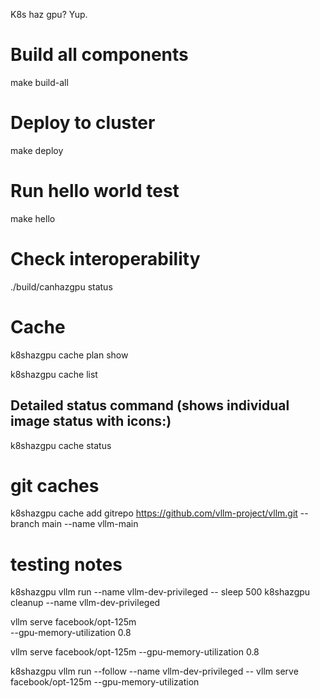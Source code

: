 K8s haz gpu? Yup.

# Build all components
make build-all

# Deploy to cluster  
make deploy

# Run hello world test
make hello

# Check interoperability
./build/canhazgpu status


# Cache

k8shazgpu cache plan show

k8shazgpu cache list

## Detailed status command (shows individual image status with icons:)
k8shazgpu cache status 

# git caches

k8shazgpu cache add gitrepo https://github.com/vllm-project/vllm.git --branch main --name vllm-main

# testing notes
k8shazgpu vllm run --name vllm-dev-privileged -- sleep 500
k8shazgpu cleanup --name vllm-dev-privileged

vllm serve facebook/opt-125m \
  --gpu-memory-utilization 0.8


vllm serve facebook/opt-125m --gpu-memory-utilization 0.8

k8shazgpu vllm run --follow --name vllm-dev-privileged -- vllm serve facebook/opt-125m --gpu-memory-utilization 

